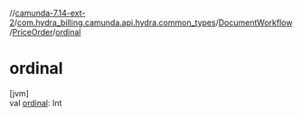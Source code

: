//[camunda-7.14-ext-2](../../../../index.md)/[com.hydra_billing.camunda.api.hydra.common_types](../../index.md)/[DocumentWorkflow](../index.md)/[PriceOrder](index.md)/[ordinal](ordinal.md)

# ordinal

[jvm]\
val [ordinal](ordinal.md): Int
